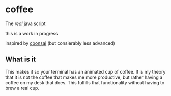 # coffee
The *real* java script

this is a work in progress

inspired by [cbonsai](https://gitlab.com/jallbrit/cbonsai) (but consierably less advanced)

## What is it
This makes it so your terminal has an animated cup of coffee. It is my theory that it is not the coffee that makes me more productive, but rather having a coffee on my desk that does. This fulfills that functionality without having to brew a real cup.
